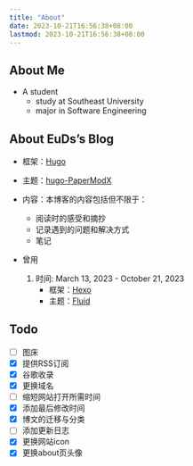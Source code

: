 ```yaml
---
title: "About"
date: 2023-10-21T16:56:38+08:00
lastmod: 2023-10-21T16:56:38+08:00
---
```


## About Me

- A student
  - study at Southeast University
  - major in Software Engineering

## About EuDs’s Blog

- 框架：[Hugo](https://gohugo.io/)
- 主题：[hugo-PaperModX](https://github.com/reorx/hugo-PaperModX/)
- 内容：本博客的内容包括但不限于：
  - 阅读时的感受和摘抄
  - 记录遇到的问题和解决方式
  - 笔记

- 曾用
  1. 时间: March 13, 2023 - October 21, 2023
     - 框架：[Hexo](https://hexo.io/)
     - 主题：[Fluid](https://hexo.fluid-dev.com/)

## Todo
- [ ] 图床
- [x] 提供RSS订阅
- [x] 谷歌收录
- [x] 更换域名
- [ ] 缩短网站打开所需时间
- [x] 添加最后修改时间
- [x] 博文的迁移与分类
- [ ] 添加更新日志
- [x] 更换网站icon
- [x] 更换about页头像